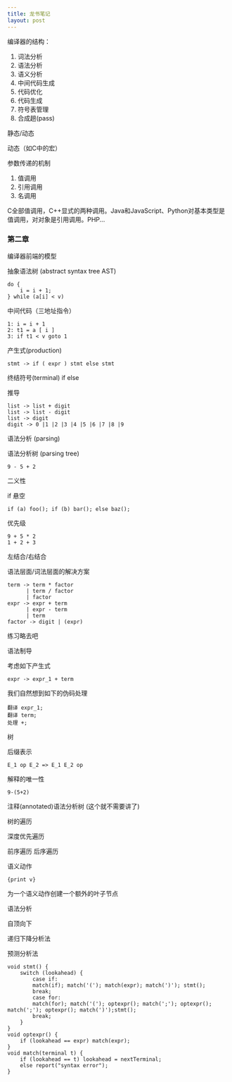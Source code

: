 ```yaml
---
title: 龙书笔记
layout: post
---
```


编译器的结构：

1. 词法分析
2. 语法分析
3. 语义分析
4. 中间代码生成
5. 代码优化
6. 代码生成
7. 符号表管理
8. 合成趟(pass)

静态/动态

动态（如C中的宏）

参数传递的机制

1. 值调用
2. 引用调用
3. 名调用

C全部值调用，C++显式的两种调用。Java和JavaScript、Python对基本类型是值调用，对对象是引用调用。PHP...

### 第二章

编译器前端的模型

抽象语法树 (abstract syntax tree AST)

    do {
        i = i + 1;
    } while (a[i] < v)

中间代码（三地址指令）

    1: i = i + 1
    2: t1 = a [ i ]
    3: if t1 < v goto 1

产生式(production)

    stmt -> if ( expr ) stmt else stmt

终结符号(terminal) if else

推导

    list -> list + digit
    list -> list - digit
    list -> digit
    digit -> 0 |1 |2 |3 |4 |5 |6 |7 |8 |9

语法分析 (parsing)

语法分析树 (parsing tree)

    9 - 5 + 2

二义性

if 悬空

    if (a) foo(); if (b) bar(); else baz(); 

优先级

    9 + 5 * 2
    1 + 2 + 3

左结合/右结合

语法层面/词法层面的解决方案

    term -> term * factor
          | term / factor
          | factor
    expr -> expr + term
          | expr - term
          | term
    factor -> digit | (expr)

练习略去吧

语法制导

考虑如下产生式

    expr -> expr_1 + term

我们自然想到如下的伪码处理

    翻译 expr_1;
    翻译 term;
    处理 +;

树

后缀表示

    E_1 op E_2 => E_1 E_2 op

解释的唯一性

    9-(5+2)

注释(annotated)语法分析树 (这个就不需要讲了)

树的遍历

深度优先遍历

前序遍历
后序遍历

语义动作

    {print v}

为一个语义动作创建一个额外的叶子节点

语法分析

自顶向下

递归下降分析法

预测分析法

    void stmt() {
        switch (lookahead) {
            case if:
            match(if); match('('); match(expr); match(')'); stmt();
            break;
            case for:
            match(for); match('('); optexpr(); match(';'); optexpr(); match(';'); optexpr(); match(')');stmt();
            break;
        }
    }
    void optexpr() {
        if (lookahead == expr) match(expr);
    }
    void match(terminal t) {
        if (lookahead == t) lookahead = nextTerminal;
        else report("syntax error");
    }

